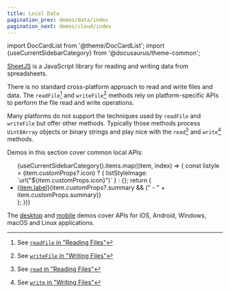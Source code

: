 ```yaml
---
title: Local Data
pagination_prev: demos/data/index
pagination_next: demos/cloud/index
---
```


import DocCardList from '@theme/DocCardList';
import {useCurrentSidebarCategory} from '@docusaurus/theme-common';

[SheetJS](https://sheetjs.com) is a JavaScript library for reading and writing
data from spreadsheets.

There is no standard cross-platform approach to read and write files and data.
The `readFile`[^1] and `writeFile`[^2] methods rely on platform-specific APIs to
perform the file read and write operations.

Many platforms do not support the techniques used by `readFile` and `writeFile`
but offer other methods. Typically those methods process `Uint8Array` objects or
binary strings and play nice with the `read`[^3] and `write`[^4] methods.

Demos in this section cover common local APIs:

<ul>
{useCurrentSidebarCategory().items.map((item, index) => {
  const listyle = (item.customProps?.icon) ? {
    listStyleImage: `url("${item.customProps.icon}")`
  } : {};
  return (<li style={listyle} {...(item.customProps?.class ? {className: item.customProps.class}: {})}>
    <a href={item.href}>{item.label}</a>{item.customProps?.summary && (" - " + item.customProps.summary)}
  </li>);
})}
</ul>

The [desktop](/docs/demos/desktop/) and [mobile](/docs/demos/mobile/) demos
cover APIs for iOS, Android, Windows, macOS and Linux applications.

[^1]: See [`readFile` in "Reading Files"](/docs/api/parse-options)
[^2]: See [`writeFile` in "Writing Files"](/docs/api/write-options)
[^3]: See [`read` in "Reading Files"](/docs/api/parse-options)
[^4]: See [`write` in "Writing Files"](/docs/api/write-options)